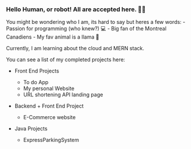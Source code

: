 ### Hello Human, or robot! All are accepted here. 👋🥳

You might be wondering who I am, its hard to say but heres a few words: 
    - Passion for programming (who knew?) 💻
    - Big fan of the Montreal Canadiens 
    - My fav animal is a llama 🦙 

Currently, I am learning about the cloud and MERN stack. 

You can see a list of my completed projects here:

  - Front End Projects 
      - To do App 
      - My personal Website 
      - URL shortening API landing page
  
  - Backend + Front End Project 
      - E-Commerce website

  - Java Projects 
     - ExpressParkingSystem

